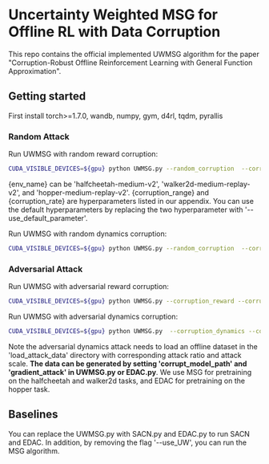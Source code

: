 # Uncertainty Weighted MSG for Offline RL with Data Corruption

This repo contains the official implemented UWMSG algorithm for the paper "Corruption-Robust Offline Reinforcement Learning with General Function Approximation".


## Getting started
First install torch>=1.7.0, wandb, numpy, gym, d4rl, tqdm, pyrallis

### Random Attack
Run UWMSG with random reward corruption:
```bash
CUDA_VISIBLE_DEVICES=${gpu} python UWMSG.py --random_corruption  --corruption_reward --corruption_range ${corruption_range} --corruption_rate ${corruption_rate}  --env_name ${env_name} --seed ${seed} --use_UW  # optional: --use_default_parameter
```
\{env_name\} can be 'halfcheetah-medium-v2', 'walker2d-medium-replay-v2', and 'hopper-medium-replay-v2'. \{corruption_range\} and \{corruption_rate\} are hyperparameters listed in our appendix. You can use the default hyperparameters by replacing the two hyperparameter with '--use_default_parameter'.

Run UWMSG with random dynamics corruption:
```bash
CUDA_VISIBLE_DEVICES=${gpu} python UWMSG.py --random_corruption  --corruption_dynamics --corruption_range ${corruption_range} --corruption_rate ${corruption_rate}  --env_name ${env_name} --seed ${seed} --use_UW  
```

### Adversarial Attack

Run UWMSG with adversarial reward corruption:
```bash
CUDA_VISIBLE_DEVICES=${gpu} python UWMSG.py --corruption_reward --corruption_range ${corruption_range} --corruption_rate ${corruption_rate}  --env_name ${env_name} --seed ${seed} --use_UW 
```

Run UWMSG with adversarial dynamics corruption:
```bash
CUDA_VISIBLE_DEVICES=${gpu} python UWMSG.py  --corruption_dynamics --corruption_range ${corruption_range} --corruption_rate ${corruption_rate}  --env_name ${env_name} --seed ${seed} --use_UW 
```
Note the adversarial dynamics attack needs to load an offline dataset in the 'load_attack_data' directory with corresponding attack ratio and attack scale. **The data can be generated by setting 'corrupt_model_path' and 'gradient_attack' in UWMSG.py or EDAC.py**. We use MSG for pretraining on the halfcheetah and walker2d tasks, and EDAC for pretraining on the hopper task.

## Baselines
You can replace the UWMSG.py with SACN.py and EDAC.py to run SACN and EDAC. In addition, by removing the flag '--use_UW', you can run the MSG algorithm.



